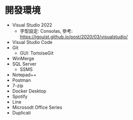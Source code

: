 # 開發環境
- Visual Studio 2022
	- 字型設定: Consolas, 參考: https://igouist.github.io/post/2020/03/visualstudio/ 
- Visual Studio Code
- Git
	- GUI: TortoiseGit
- WinMerge
- SQL Server
	- SSMS
- Notepad++
- Postman
- 7-zip
- Docker Desktop
- Spotify
- Line
- Microsodt Office Series
- Duplicati

